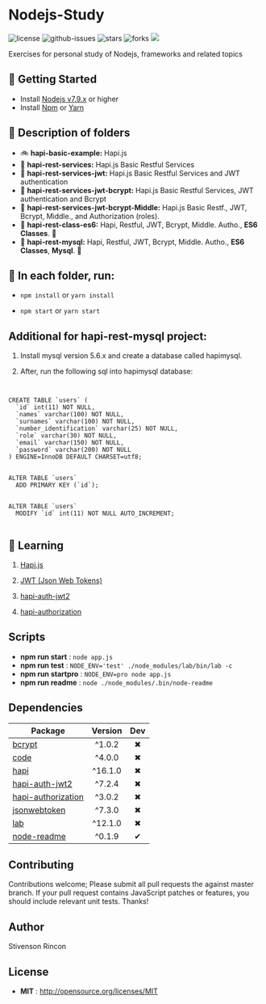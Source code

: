 # Nodejs-Study

![license](https://img.shields.io/npm/l/Nodejs-Study.svg) ![github-issues](https://img.shields.io/github/issues/stivenson/Nodejs-Study.svg) ![stars](https://img.shields.io/github/stars/stivenson/Nodejs-Study.svg) ![forks](https://img.shields.io/github/forks/stivenson/Nodejs-Study.svg) ![](https://david-dm.org/stivenson/Nodejs-Study/dev-status.svg)

Exercises for personal study of Nodejs, frameworks and related topics


## 🌄 Getting Started

- Install [Nodejs v7.9.x](https://nodejs.org/en/) or higher
- Install [Npm](https://www.npmjs.com/) or [Yarn](https://yarnpkg.com/lang/en/)

## 🌅 Description of folders

- 🚲  __hapi-basic-example:__ Hapi.js
- 🚴  __hapi-rest-services:__ Hapi.js Basic Restful Services
- 🚕  __hapi-rest-services-jwt:__ Hapi.js Basic Restful Services and JWT authentication
- 🚜  __hapi-rest-services-jwt-bcrypt:__ Hapi.js Basic Restful Services, JWT authentication and Bcrypt
- 🚛  __hapi-rest-services-jwt-bcrypt-Middle:__ Hapi.js Basic Restf., JWT, Bcrypt, Middle., and Authorization (roles). 
- 🚚  __hapi-rest-class-es6:__ Hapi, Restful, JWT, Bcrypt, Middle. Autho., __ES6 Classes__. 🌠   
- 🚙  __hapi-rest-mysql:__ Hapi, Restful, JWT, Bcrypt, Middle. Autho., __ES6 Classes__, __Mysql__. 🌠   


## 🌇 In each folder, run:

- `npm install` or `yarn install`

- `npm start` or `yarn start`


## Additional for hapi-rest-mysql project:

 1. Install mysql version 5.6.x and create a database called hapimysql.

 2. After, run the following sql into hapimysql database:

```mysql


CREATE TABLE `users` (
  `id` int(11) NOT NULL,
  `names` varchar(100) NOT NULL,
  `surnames` varchar(100) NOT NULL,
  `number_identification` varchar(25) NOT NULL,
  `role` varchar(30) NOT NULL,
  `email` varchar(150) NOT NULL,
  `password` varchar(200) NOT NULL
) ENGINE=InnoDB DEFAULT CHARSET=utf8;


ALTER TABLE `users`
  ADD PRIMARY KEY (`id`);


ALTER TABLE `users`
  MODIFY `id` int(11) NOT NULL AUTO_INCREMENT;


```



## 🌃 Learning

 1. [Hapi.js](https://hapijs.com/)

 2. [JWT (Json Web Tokens)](https://jwt.io/)
 
 3. [hapi-auth-jwt2](https://www.npmjs.com/package/hapi-auth-jwt2)

 4. [hapi-authorization](https://www.npmjs.com/package/hapi-authorization)


## Scripts

 - **npm run start** : `node app.js`
 - **npm run test** : `NODE_ENV='test' ./node_modules/lab/bin/lab -c`
 - **npm run startpro** : `NODE_ENV=pro node app.js`
 - **npm run readme** : `node ./node_modules/.bin/node-readme`

## Dependencies

Package | Version | Dev
--- |:---:|:---:
[bcrypt](https://www.npmjs.com/package/bcrypt) | ^1.0.2 | ✖
[code](https://www.npmjs.com/package/code) | ^4.0.0 | ✖
[hapi](https://www.npmjs.com/package/hapi) | ^16.1.0 | ✖
[hapi-auth-jwt2](https://www.npmjs.com/package/hapi-auth-jwt2) | ^7.2.4 | ✖
[hapi-authorization](https://www.npmjs.com/package/hapi-authorization) | ^3.0.2 | ✖
[jsonwebtoken](https://www.npmjs.com/package/jsonwebtoken) | ^7.3.0 | ✖
[lab](https://www.npmjs.com/package/lab) | ^12.1.0 | ✖
[node-readme](https://www.npmjs.com/package/node-readme) | ^0.1.9 | ✔


## Contributing

Contributions welcome; Please submit all pull requests the against master branch. If your pull request contains JavaScript patches or features, you should include relevant unit tests. Thanks!

## Author

Stivenson Rincon

## License

 - **MIT** : http://opensource.org/licenses/MIT
